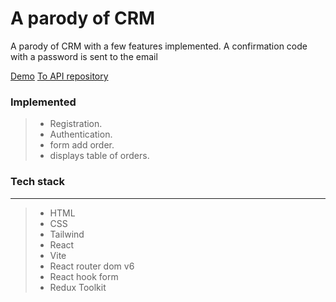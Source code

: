 # A parody of CRM

A parody of CRM with a few features implemented.
A confirmation code with a password is sent to the email

[Demo](https://frontend-crm-two.vercel.app/)
[To API repository](https://github.com/paradox1390/backend-CRM)

### Implemented

> - Registration.
> - Authentication.
> - form add order.
> - displays table of orders.

### Tech stack

---

> - HTML
> - CSS
> - Tailwind
> - React
> - Vite
> - React router dom v6
> - React hook form
> - Redux Toolkit
